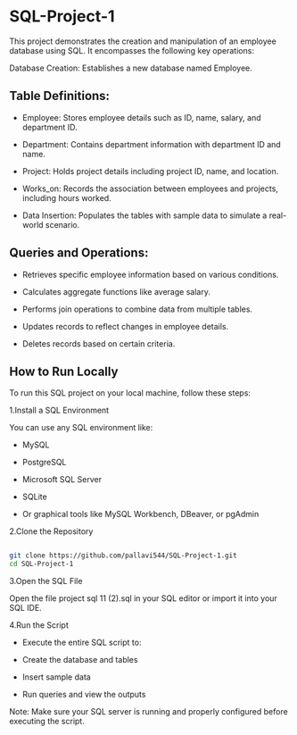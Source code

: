 # SQL-Project-1
This project demonstrates the creation and manipulation of an employee database using SQL. It encompasses the following key operations:

Database Creation: Establishes a new database named Employee.

## Table Definitions:

* Employee: Stores employee details such as ID, name, salary, and department ID.

* Department: Contains department information with department ID and name.

* Project: Holds project details including project ID, name, and location.

* Works_on: Records the association between employees and projects, including hours worked.

* Data Insertion: Populates the tables with sample data to simulate a real-world scenario.

## Queries and Operations:

* Retrieves specific employee information based on various conditions.

* Calculates aggregate functions like average salary.

* Performs join operations to combine data from multiple tables.

* Updates records to reflect changes in employee details.

* Deletes records based on certain criteria.

## How to Run Locally
To run this SQL project on your local machine, follow these steps:

1.Install a SQL Environment

You can use any SQL environment like:

* MySQL

* PostgreSQL

* Microsoft SQL Server

* SQLite

* Or graphical tools like MySQL Workbench, DBeaver, or pgAdmin

2.Clone the Repository
   
```bash

git clone https://github.com/pallavi544/SQL-Project-1.git
cd SQL-Project-1

```

3.Open the SQL File
   
Open the file project sql 11 (2).sql in your SQL editor or import it into your SQL IDE.

4.Run the Script

* Execute the entire SQL script to:

* Create the database and tables

* Insert sample data

* Run queries and view the outputs

Note: Make sure your SQL server is running and properly configured before executing the script.


